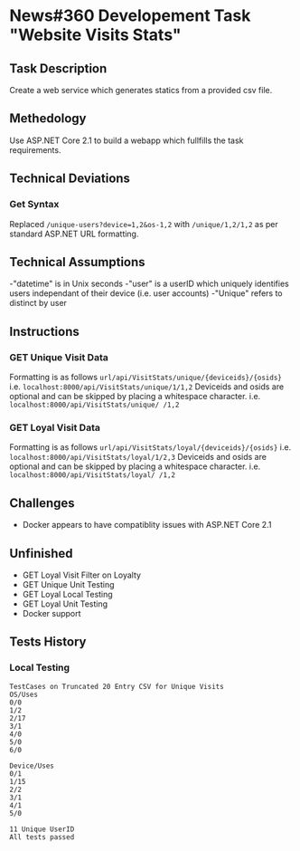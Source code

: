 # News#360 Developement Task "Website Visits Stats"

## Task Description
Create a web service which generates statics from a provided csv file.

## Methedology
Use ASP.NET Core 2.1 to build a webapp which fullfills the task requirements.

## Technical Deviations
### Get Syntax
Replaced ```/unique-users?device=1,2&os-1,2``` with ```/unique/1,2/1,2``` as per standard ASP.NET URL formatting.

## Technical Assumptions
-"datetime" is in Unix seconds
-"user" is a userID which uniquely identifies users independant of their device (i.e. user accounts)
-"Unique" refers to distinct by user

## Instructions
### GET Unique Visit Data
Formatting is as follows
```url/api/VisitStats/unique/{deviceids}/{osids}```
i.e.
```localhost:8000/api/VisitStats/unique/1/1,2```
Deviceids and osids are optional and can be skipped by placing a whitespace character.
i.e.
```localhost:8000/api/VisitStats/unique/ /1,2```

### GET Loyal Visit Data
Formatting is as follows
```url/api/VisitStats/loyal/{deviceids}/{osids}```
i.e.
```localhost:8000/api/VisitStats/loyal/1/2,3```
Deviceids and osids are optional and can be skipped by placing a whitespace character.
i.e.
```localhost:8000/api/VisitStats/loyal/ /1,2```

## Challenges
* Docker appears to have compatiblity issues with ASP.NET Core 2.1

## Unfinished
* GET Loyal Visit Filter on Loyalty
* GET Unique Unit Testing
* GET Loyal Local Testing
* GET Loyal Unit Testing
* Docker support


## Tests History
### Local Testing
```
TestCases on Truncated 20 Entry CSV for Unique Visits
OS/Uses
0/0
1/2
2/17
3/1
4/0
5/0
6/0

Device/Uses
0/1
1/15
2/2
3/1
4/1
5/0

11 Unique UserID
All tests passed
```
